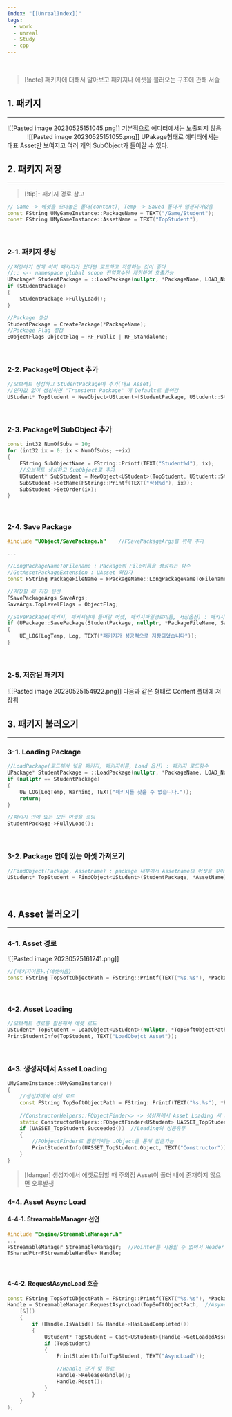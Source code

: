 ```yaml
---
Index: "[[UnrealIndex]]"
tags:
  - work
  - unreal
  - Study
  - cpp
---
```

   
> [!note] 패키지에 대해서 알아보고 패키지나 에셋을 불러오는 구조에 관해 서술

## 1. 패키지
---
![[Pasted image 20230525151045.png]]
기본적으로 에디터에서는 노출되지 않음
   
![[Pasted image 20230525151055.png]]
UPakage형태로 에디터에서는 대표 Asset만 보여지고 여러 개의 SubObject가 들어갈 수 있다.
   
   
## 2. 패키지 저장
---
> [!tip]- 패키지 경로 참고
```cpp
// Game -> 에셋을 모아놓은 폴더(content), Temp -> Saved 폴더가 맵핑되어있음
const FString UMyGameInstance::PackageName = TEXT("/Game/Student");
const FString UMyGameInstance::AssetName = TEXT("TopStudent");
```
   
### 2-1. 패키지 생성
```cpp
//저장하기 전에 이미 패키지가 있다면 로드하고 저장하는 것이 좋다
//:: <-- namespace global scope 전역함수만 제한하여 호출가능
UPackage* StudentPackage = ::LoadPackage(nullptr, *PackageName, LOAD_None);
if (StudentPackage)
{
	StudentPackage->FullyLoad();
}

//Package 생성
StudentPackage = CreatePackage(*PackageName);
//Package Flag 설정
EObjectFlags ObjectFlag = RF_Public | RF_Standalone;
```
   
### 2-2. Package에 Object 추가
```cpp
//오브젝트 생성하고 StudentPackage에 추가(대표 Asset)
//인자값 없이 생성하면 "Transient Package" 에 Default로 들어감
UStudent* TopStudent = NewObject<UStudent>(StudentPackage, UStudent::StaticClass(), *AssetName, ObjectFlag);
```
   
### 2-3. Package에 SubObject 추가
```cpp
const int32 NumOfSubs = 10;
for (int32 ix = 0; ix < NumOfSubs; ++ix)
{
	FString SubObjectName = FString::Printf(TEXT("Student%d"), ix);
	//오브젝트 생성하고 SubObject로 추가
	UStudent* SubStudent = NewObject<UStudent>(TopStudent, UStudent::StaticClass(), *SubObjectName, ObjectFlag);
	SubStudent->SetName(FString::Printf(TEXT("학생%d"), ix));
	SubStudent->SetOrder(ix);
}
```
   
### 2-4. Save Package
```cpp
#include "UObject/SavePackage.h"	//FSavePackageArgs를 위해 추가

...

//LongPackageNameToFilename : Package의 File이름을 생성하는 함수
//GetAssetPackageExtension : UAsset 확장자
const FString PackageFileName = FPackageName::LongPackageNameToFilename(PackageName, FPackageName::GetAssetPackageExtension());

//저장할 때 저장 옵션
FSavePackageArgs SaveArgs;
SaveArgs.TopLevelFlags = ObjectFlag;

//SavePackage(패키지, 패키지안에 들어갈 어셋, 패키지파일경로이름, 저장옵션) : 패키지 저장함수
if (UPackage::SavePackage(StudentPackage, nullptr, *PackageFileName, SaveArgs))
{
	UE_LOG(LogTemp, Log, TEXT("패키지가 성공적으로 저장되었습니다"));
}
```
   
### 2-5. 저장된 패키지
![[Pasted image 20230525154922.png]]
다음과 같은 형태로 Content 폴더에 저장됨
   
   
## 3. 패키지 불러오기
---
### 3-1. Loading Package
```cpp
//LoadPackage(로드해서 넣을 패키지, 패키지이름, Load 옵션) : 패키지 로드함수
UPackage* StudentPackage = ::LoadPackage(nullptr, *PackageName, LOAD_None);
if (nullptr == StudentPackage)
{
	UE_LOG(LogTemp, Warning, TEXT("패키지를 찾을 수 없습니다."));
	return;
}

//패키지 안에 있는 모든 어셋을 로딩
StudentPackage->FullyLoad();
```
   
### 3-2. Package 안에 있는 어셋 가져오기
```cpp
//FindObject(Package, Assetname) : package 내부에서 Assetname의 어셋을 찾아 반환하는 함수
UStudent* TopStudent = FindObject<UStudent>(StudentPackage, *AssetName);
```
   
   
## 4. Asset 불러오기
---
### 4-1. Asset 경로
![[Pasted image 20230525161241.png]]
```cpp
//{패키지이름}.{에셋이름}
const FString TopSoftObjectPath = FString::Printf(TEXT("%s.%s"), *PackageName, *AssetName);
```
   
### 4-2. Asset Loading
```cpp
//오브젝트 경로를 활용해서 에셋 로드
UStudent* TopStudent = LoadObject<UStudent>(nullptr, *TopSoftObjectPath);
PrintStudentInfo(TopStudent, TEXT("LoadObejct Asset"));
```
   
### 4-3. 생성자에서 Asset Loading
```cpp
UMyGameInstance::UMyGameInstance()
{
	//생성자에서 에셋 로드
	const FString TopSoftObjectPath = FString::Printf(TEXT("%s.%s"), *PackageName, *AssetName);
	
	//ConstructorHelpers::FObjectFinder<> -> 생성자에서 Asset Loading 시 사용
	static ConstructorHelpers::FObjectFinder<UStudent> UASSET_TopStudent(*TopSoftObjectPath);
	if (UASSET_TopStudent.Succeeded())	//Loading의 성공유무
	{
		//FObjectFinder로 뽑힌객체는 .Object를 통해 접근가능
		PrintStudentInfo(UASSET_TopStudent.Object, TEXT("Constructor"));
	}
}
```
> [!danger] 생성자에서 에셋로딩할 때 주의점
> Asset이 폴더 내에 존재하지 않으면 오류발생
   
   
### 4-4. Asset Async Load
#### 4-4-1. StreamableManager 선언
```cpp
#include "Engine/StreamableManager.h"
...
FStreamableManager StreamableManager;  //Pointer를 사용할 수 없어서 Header에 include 추가
TSharedPtr<FStreamableHandle> Handle;
```
   
#### 4-4-2. RequestAsyncLoad 호출
```cpp
const FString TopSoftObjectPath = FString::Printf(TEXT("%s.%s"), *PackageName, *AssetName);
Handle = StreamableManager.RequestAsyncLoad(TopSoftObjectPath,	//Async 함수 람다로 완료되었을 때 처리
	[&]()
	{
		if (Handle.IsValid() && Handle->HasLoadCompleted())
		{
			UStudent* TopStudent = Cast<UStudent>(Handle->GetLoadedAsset());
			if (TopStudent)
			{
				PrintStudentInfo(TopStudent, TEXT("AsyncLoad"));

				//Handle 닫기 및 종료
				Handle->ReleaseHandle();
				Handle.Reset();
			}
		}
	}
);
```
